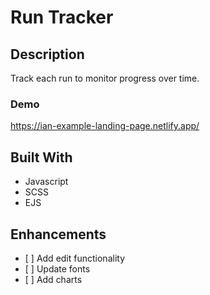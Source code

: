 # Run Tracker

## Description
Track each run to monitor progress over time. 

### Demo
https://ian-example-landing-page.netlify.app/

## Built With
<ul>
     <li>Javascript</li>
    <li>SCSS</li>
    <li>EJS</li>
</ul>

  
## Enhancements
<ul>
    <li>[ ] Add edit functionality</li>
    <li>[ ] Update fonts</li>
    <li>[ ] Add charts</li>
</ul>


